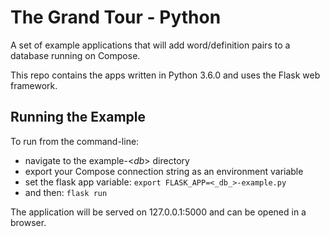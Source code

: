 # The Grand Tour - Python
A set of example applications that will add word/definition pairs to a database running on Compose.

This repo contains the apps written in Python 3.6.0 and uses the Flask web framework.

## Running the Example
To run from the command-line:
  * navigate to the example-<_db_> directory 
  * export your Compose connection string as an environment variable
  * set the flask app variable: `export FLASK_APP=<_db_>-example.py`
  * and then: `flask run`

The application will be served on 127.0.0.1:5000 and can be opened in a browser.

